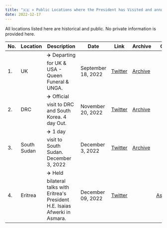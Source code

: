 ```yaml
---
title: "🇰🇪 ✈️ Public Locations where the President has Visited and announced publicly."
date: 2022-12-17
---
```


All locations listed here are historical and public. No private information is provided here. 


| No. | Location    | Description                                          | Date               | Link                                                                      | Archive                                                                                                             |  Geo   |
| --- | ----------- | ---------------------------------------------------- | ------------------ | ------------------------------------------------------------------------- | ------------------------------------------------------------------------------------------------------------------- | --- |
| 1.  | UK          | ✈️ Departing for UK & USA - Queen Funeral & UNGA.    | September 18, 2022 | [Twitter](https://twitter.com/HusseinMohamedg/status/1571459828542836737) | [Archive](https://archive.ph/Hud9p)                                                                                 |     |
| 2.  | DRC         | ✈️ Official visit to DRC and South Korea. 4 day Out. | November 20, 2022  | [Twitter](https://twitter.com/OliverMathenge/status/1594266254520492032)  | [Archive](https://web.archive.org/web/20221204095054/https://twitter.com/OliverMathenge/status/1594266254520492032) |     |
| 3.  | South Sudan | ✈️ 1 day visit to South Sudan. December 3, 2022      | December 3, 2022   | [Twitter](https://twitter.com/StateHouseKenya/status/1599068310582095872) | [Archive](https://archive.ph/ncGA9)                                                                                 |     |
| 4.  |  Eritrea    | ✈️ Held bilateral talks with Eritrea's President H.E. Isaias Afwerki in Asmara.  |  December 09, 2022                  | [Twitter](https://twitter.com/WilliamsRuto/status/1601268166180864001)  |   |[Asmara](geo:15.3389667,38.9326763) |                                                                                                                  |     |

